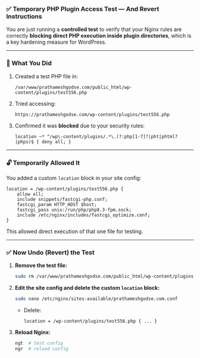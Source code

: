 ### ✅ Temporary PHP Plugin Access Test — And Revert Instructions

You are just running a **controlled test** to verify that your Nginx rules are correctly **blocking direct PHP execution inside plugin directories**, which is a key hardening measure for WordPress.

---

### 🧪 What You Did

1. Created a test PHP file in:

   ```
   /var/www/prathameshgodse.com/public_html/wp-content/plugins/test556.php
   ```

2. Tried accessing:

   ```
   https://prathameshgodse.com/wp-content/plugins/test556.php
   ```

3. Confirmed it was **blocked** due to your security rules:

   ```nginx
   location ~* ^/wp\-content/plugins/.*\.(?:php[1-7]?|pht|phtml?|phps)$ { deny all; }
   ```

---

### 🔓 Temporarily Allowed It

You added a custom `location` block in your site config:

```nginx
location = /wp-content/plugins/test556.php {
	allow all;
	include snippets/fastcgi-php.conf;
	fastcgi_param HTTP_HOST $host;
	fastcgi_pass unix:/run/php/php8.3-fpm.sock;
	include /etc/nginx/includes/fastcgi_optimize.conf;
}
```

This allowed direct execution of that one file for testing.

---

### ✅ Now Undo (Revert) the Test

1. **Remove the test file:**

   ```bash
   sudo rm /var/www/prathameshgodse.com/public_html/wp-content/plugins/test556.php
   ```

2. **Edit the site config and delete the custom `location` block:**

   ```bash
   sudo nano /etc/nginx/sites-available/prathameshgodse.com.conf
   ```

   * Delete:

     ```nginx
     location = /wp-content/plugins/test556.php { ... }
     ```

3. **Reload Nginx:**

   ```bash
   ngt  # test config
   ngr  # reload config
   ```
